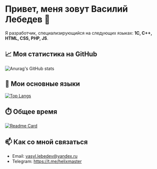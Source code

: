 # Привет, меня зовут Василий Лебедев 👋

Я разработчик, специализирующийся на следующих языках: **1С, C++, HTML, CSS, PHP, JS**.

## 📈 Моя статистика на GitHub

![Anurag's GitHub stats](https://github-readme-stats.vercel.app/api?username=v-lebedev&theme=cobalt&show_icons=true)

## 🚀 Мои основные языки

[![Top Langs](https://github-readme-stats.vercel.app/api/top-langs/?username=v-lebedev&layout=compact)](https://github.com/anuraghazra/github-readme-stats)

## ⏱️ Общее время

[![Readme Card](https://github-readme-stats.vercel.app/api/pin/?username=v-lebedev&repo=github-readme-stats)](https://github.com/anuraghazra/github-readme-stats)

## 📫 Как со мной связаться

- Email: vasyl.lebedev@yandex.ru
- Telegram: https://t.me/helixmaster
